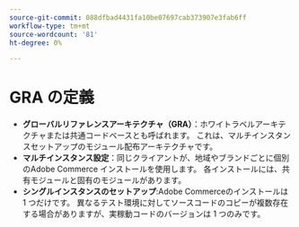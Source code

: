 ```yaml
---
source-git-commit: 088dfbad4431fa10be07697cab373907e3fab6ff
workflow-type: tm+mt
source-wordcount: '81'
ht-degree: 0%

---
```

# GRA の定義

- **グローバルリファレンスアーキテクチャ（GRA）**：ホワイトラベルアーキテクチャまたは共通コードベースとも呼ばれます。 これは、マルチインスタンスセットアップのモジュール配布アーキテクチャです。
- **マルチインスタンス設定**：同じクライアントが、地域やブランドごとに個別のAdobe Commerce インストールを使用します。 各インストールには、共有モジュールと固有のモジュールがあります。
- **シングルインスタンスのセットアップ**:Adobe Commerceのインストールは 1 つだけです。 異なるテスト環境に対してソースコードのコピーが複数存在する場合がありますが、実稼動コードのバージョンは 1 つのみです。

